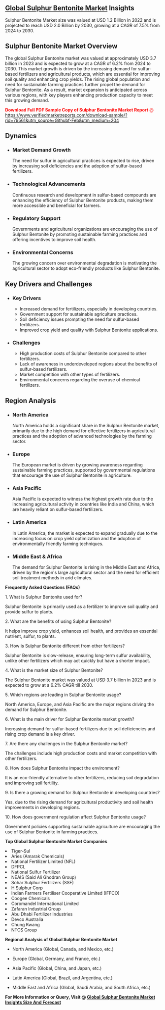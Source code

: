 <h2><a href="https://www.verifiedmarketreports.com/download-sample/?rid=79561&amp;utm_source=Githubf&amp;utm_medium=204" target="_blank">Global Sulphur Bentonite Market</a> Insights</h2><p>Sulphur Bentonite Market size was valued at USD 1.2 Billion in 2022 and is projected to reach USD 2.0 Billion by 2030, growing at a CAGR of 7.5% from 2024 to 2030.</p><p><h2>Sulphur Bentonite Market Overview</h2> <p>The global Sulphur Bentonite market was valued at approximately USD 3.7 billion in 2023 and is expected to grow at a CAGR of 6.2% from 2024 to 2030. This market growth is driven by the increasing demand for sulfur-based fertilizers and agricultural products, which are essential for improving soil quality and enhancing crop yields. The rising global population and need for sustainable farming practices further propel the demand for Sulphur Bentonite. As a result, market expansion is anticipated across various regions, with key players enhancing production capacity to meet this growing demand.</p> <p><p><span class=""><span style="color: #ff0000;"><strong>Download Full PDF Sample Copy of Sulphur Bentonite Market Report</strong> @ </span><a href="https://www.verifiedmarketreports.com/download-sample/?rid=79561&amp;utm_source=Githubf-Feb&amp;utm_medium=204" target="_blank">https://www.verifiedmarketreports.com/download-sample/?rid=79561&amp;utm_source=Githubf-Feb&amp;utm_medium=204</a></span></p></p> <h2>Dynamics</h2> <ul> <li><h3>Market Demand Growth</h3> The need for sulfur in agricultural practices is expected to rise, driven by increasing soil deficiencies and the adoption of sulfur-based fertilizers.</li> <li><h3>Technological Advancements</h3> Continuous research and development in sulfur-based compounds are enhancing the efficiency of Sulphur Bentonite products, making them more accessible and beneficial for farmers.</li> <li><h3>Regulatory Support</h3> Governments and agricultural organizations are encouraging the use of Sulphur Bentonite by promoting sustainable farming practices and offering incentives to improve soil health.</li> <li><h3>Environmental Concerns</h3> The growing concern over environmental degradation is motivating the agricultural sector to adopt eco-friendly products like Sulphur Bentonite.</li> </ul> <h2>Key Drivers and Challenges</h2> <ul> <li><h3>Key Drivers</h3> <ul> <li>Increased demand for fertilizers, especially in developing countries.</li> <li>Government support for sustainable agriculture practices.</li> <li>Soil deficiency issues prompting the need for sulfur-based fertilizers.</li> <li>Improved crop yield and quality with Sulphur Bentonite applications.</li> </ul> </li> <li><h3>Challenges</h3> <ul> <li>High production costs of Sulphur Bentonite compared to other fertilizers.</li> <li>Lack of awareness in underdeveloped regions about the benefits of sulfur-based fertilizers.</li> <li>Market competition with other types of fertilizers.</li> <li>Environmental concerns regarding the overuse of chemical fertilizers.</li> </ul> </li> </ul> <h2>Region Analysis</h2> <ul> <li><h3>North America</h3> North America holds a significant share in the Sulphur Bentonite market, primarily due to the high demand for effective fertilizers in agricultural practices and the adoption of advanced technologies by the farming sector.</li> <li><h3>Europe</h3> The European market is driven by growing awareness regarding sustainable farming practices, supported by governmental regulations that encourage the use of Sulphur Bentonite in agriculture.</li> <li><h3>Asia Pacific</h3> Asia Pacific is expected to witness the highest growth rate due to the increasing agricultural activity in countries like India and China, which are heavily reliant on sulfur-based fertilizers.</li> <li><h3>Latin America</h3> In Latin America, the market is expected to expand gradually due to the increasing focus on crop yield optimization and the adoption of environmentally friendly farming techniques.</li> <li><h3>Middle East & Africa</h3> The demand for Sulphur Bentonite is rising in the Middle East and Africa, driven by the region's large agricultural sector and the need for efficient soil treatment methods in arid climates.</li> </ul> <p><b>Frequently Asked Questions (FAQs)</b></p> <p>1. What is Sulphur Bentonite used for?</p> <p>Sulphur Bentonite is primarily used as a fertilizer to improve soil quality and provide sulfur to plants.</p> <p>2. What are the benefits of using Sulphur Bentonite?</p> <p>It helps improve crop yield, enhances soil health, and provides an essential nutrient, sulfur, to plants.</p> <p>3. How is Sulphur Bentonite different from other fertilizers?</p> <p>Sulphur Bentonite is slow-release, ensuring long-term sulfur availability, unlike other fertilizers which may act quickly but have a shorter impact.</p> <p>4. What is the market size of Sulphur Bentonite?</p> <p>The Sulphur Bentonite market was valued at USD 3.7 billion in 2023 and is expected to grow at a 6.2% CAGR till 2030.</p> <p>5. Which regions are leading in Sulphur Bentonite usage?</p> <p>North America, Europe, and Asia Pacific are the major regions driving the demand for Sulphur Bentonite.</p> <p>6. What is the main driver for Sulphur Bentonite market growth?</p> <p>Increasing demand for sulfur-based fertilizers due to soil deficiencies and rising crop demand is a key driver.</p> <p>7. Are there any challenges in the Sulphur Bentonite market?</p> <p>The challenges include high production costs and market competition with other fertilizers.</p> <p>8. How does Sulphur Bentonite impact the environment?</p> <p>It is an eco-friendly alternative to other fertilizers, reducing soil degradation and improving soil fertility.</p> <p>9. Is there a growing demand for Sulphur Bentonite in developing countries?</p> <p>Yes, due to the rising demand for agricultural productivity and soil health improvements in developing regions.</p> <p>10. How does government regulation affect Sulphur Bentonite usage?</p> <p>Government policies supporting sustainable agriculture are encouraging the use of Sulphur Bentonite in farming practices.</p> </p><p><strong>Top Global Sulphur Bentonite Market Companies</strong></p><div data-test-id=""><p><li>Tiger-Sul</li><li> Aries (Amarak Chemicals)</li><li> National Fertilizer Limited (NFL)</li><li> DFPCL</li><li> National Sulfur Fertilizer</li><li> NEAIS (Said Ali Ghodran Group)</li><li> Sohar Sulphur Fertilizers (SSF)</li><li> H Sulphur Corp</li><li> Indian Farmers Fertiliser Cooperative Limited (IFFCO)</li><li> Coogee Chemicals</li><li> Coromandel International Limited</li><li> Zafaran Industrial Group</li><li> Abu Dhabi Fertilizer Industries</li><li> Devco Australia</li><li> Chung Kwang</li><li> NTCS Group</li></p><div><strong>Regional Analysis of&nbsp;Global Sulphur Bentonite Market</strong></div><ul><li dir="ltr"><p dir="ltr">North America&nbsp;(Global, Canada, and Mexico, etc.)</p></li><li dir="ltr"><p dir="ltr">Europe (Global, Germany, and France, etc.)</p></li><li dir="ltr"><p dir="ltr">Asia Pacific&nbsp;(Global, China, and Japan, etc.)</p></li><li dir="ltr"><p dir="ltr">Latin America&nbsp;(Global, Brazil, and Argentina, etc.)</p></li><li dir="ltr">Middle East and Africa&nbsp;(Global, Saudi Arabia, and South Africa, etc.)</li></ul><p><strong>For More Information or Query, Visit @&nbsp;</strong><strong><a href="https://www.verifiedmarketreports.com/product/global-sulphur-bentonite-market-growth-2019-2024/?utm_source=Githubf&amp;utm_medium=204" target="_blank">Global Sulphur Bentonite Market Insights Size And Forecast</a></strong></p></div>
